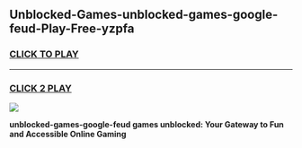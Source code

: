 
## Unblocked-Games-unblocked-games-google-feud-Play-Free-yzpfa
<h3>
<a href="https://premium76.site?title=unblocked-games-google-feud&ref=19M">CLICK TO PLAY</a></h3>
<hr>

<h3>
<a href="https://premium76.site?title=unblocked-games-google-feud&ref=19M">CLICK 2 PLAY</a>
  
</h3>

<a href="https://premium76.site?title=unblocked-games-google-feud&ref=19M"><img src="https://clearcache.store/games.png"></a>


**unblocked-games-google-feud games unblocked: Your Gateway to Fun and Accessible Online Gaming**
